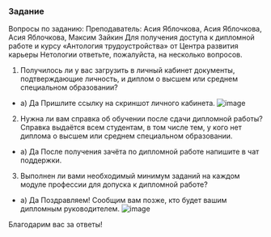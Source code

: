 ### Задание

Вопросы по заданию:
Преподаватель: Асия Яблочкова, Асия Яблочкова, Асия Яблочкова, Максим Зайкин
Для получения доступа к дипломной работе и курсу «Антология трудоустройства» от Центра развития карьеры Нетологии ответьте, пожалуйста, на несколько вопросов.

1. Получилось ли у вас загрузить в личный кабинет документы, подтверждающие личность, и диплом о высшем или среднем специальном образовании?

* а) Да
Пришлите ссылку на скриншот личного кабинета.
![image](https://github.com/user-attachments/assets/ef2c5425-c45a-4f63-93ff-22e420a4aa87)

2. Нужна ли вам справка об обучении после сдачи дипломной работы? Справка выдаётся всем студентам, в том числе тем, у кого нет диплома о высшем или среднем специальном образовании.

* а) Да
После получения зачёта по дипломной работе напишите в чат поддержки.

3. Выполнен ли вами необходимый минимум заданий на каждом модуле профессии для допуска к дипломной работе?

* а) Да
Поздравляем! Сообщим вам позже, кто будет вашим дипломным руководителем.
![image](https://github.com/user-attachments/assets/ee86bfeb-14f6-4239-9403-06dbde68a615)


Благодарим вас за ответы!
